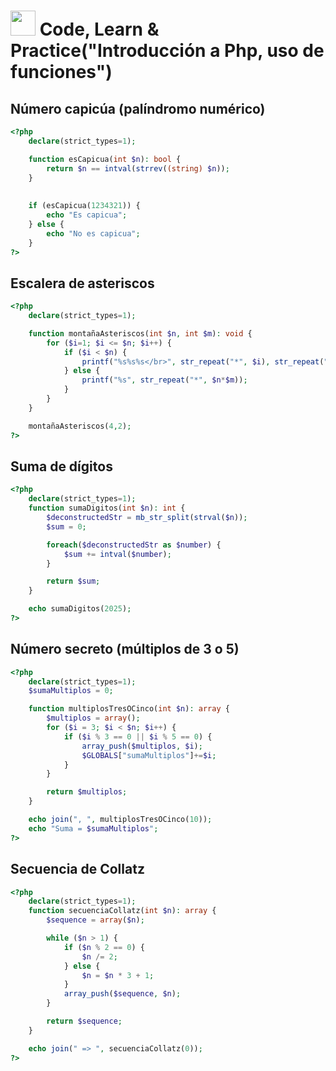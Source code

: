# <img src=../../../../images/computer.png width="40"> Code, Learn & Practice("Introducción a Php, uso de funciones")

## Número capicúa (palíndromo numérico)

```php
<?php
    declare(strict_types=1);

    function esCapicua(int $n): bool {
        return $n == intval(strrev((string) $n));
    }
    
    
    if (esCapicua(1234321)) {
        echo "Es capicua";
    } else {
        echo "No es capicua";
    }
?>
```

## Escalera de asteriscos

```php
<?php
    declare(strict_types=1);

    function montañaAsteriscos(int $n, int $m): void {
        for ($i=1; $i <= $n; $i++) {
            if ($i < $n) {
                printf("%s%s%s</br>", str_repeat("*", $i), str_repeat("&nbsp;&nbsp;", $n*$m - $i*2), str_repeat("*", $i));
            } else {
                printf("%s", str_repeat("*", $n*$m));
            }
        }
    }

    montañaAsteriscos(4,2);
?>
```

## Suma de dígitos

```php
<?php
    declare(strict_types=1);
    function sumaDigitos(int $n): int {
        $deconstructedStr = mb_str_split(strval($n));
        $sum = 0;

        foreach($deconstructedStr as $number) {
            $sum += intval($number);
        }

        return $sum;
    }

    echo sumaDigitos(2025);
?>
```

## Número secreto (múltiplos de 3 o 5)

```php
<?php
    declare(strict_types=1);
    $sumaMultiplos = 0;

    function multiplosTresOCinco(int $n): array {
        $multiplos = array();
        for ($i = 3; $i < $n; $i++) {
            if ($i % 3 == 0 || $i % 5 == 0) {
                array_push($multiplos, $i);
                $GLOBALS["sumaMultiplos"]+=$i;
            }
        }

        return $multiplos;
    }

    echo join(", ", multiplosTresOCinco(10));
    echo "Suma = $sumaMultiplos";
?>
```

## Secuencia de Collatz

```php
<?php
    declare(strict_types=1);
    function secuenciaCollatz(int $n): array {
        $sequence = array($n);

        while ($n > 1) {
            if ($n % 2 == 0) {
                $n /= 2;
            } else {
                $n = $n * 3 + 1;
            }
            array_push($sequence, $n);
        }

        return $sequence;
    }

    echo join(" => ", secuenciaCollatz(0));
?>
```
